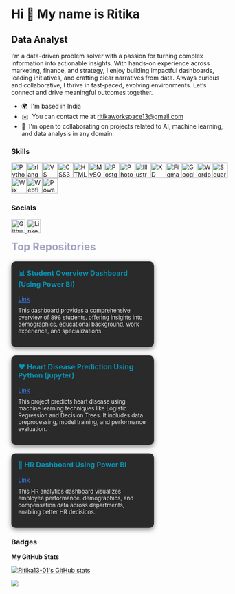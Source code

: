 Hi 👋 My name is Ritika
=======================

Data Analyst
------------

I’m a data-driven problem solver with a passion for turning complex information into actionable insights. With hands-on experience across marketing, finance, and strategy, I enjoy building impactful dashboards, leading initiatives, and crafting clear narratives from data. Always curious and collaborative, I thrive in fast-paced, evolving environments. Let’s connect and drive meaningful outcomes together.

* 🌍  I'm based in India
* ✉️  You can contact me at [ritikaworkspace13@gmail.com](mailto:ritikaworkspace13@gmail.com)
* 🤝  I'm open to collaborating on projects related to AI, machine learning, and data analysis in any domain.

### Skills


<p align="left">
<a href="https://www.python.org/" target="_blank" rel="noreferrer"><img src="https://raw.githubusercontent.com/danielcranney/readme-generator/main/public/icons/skills/python-colored.svg" width="36" height="36" alt="Python" title="Python"/></a><a href="https://www.r-project.org/" target="_blank" rel="noreferrer"><img src="https://raw.githubusercontent.com/danielcranney/readme-generator/main/public/icons/skills/rlang-colored.svg" width="36" height="36" alt="rlang" title="rlang"/></a><a href="https://code.visualstudio.com/" target="_blank" rel="noreferrer"><img src="https://raw.githubusercontent.com/danielcranney/readme-generator/main/public/icons/skills/visualstudiocode-colored.svg" width="36" height="36" alt="VS Code" title="VS Code"/></a><a href="https://www.w3.org/TR/CSS/#css" target="_blank" rel="noreferrer"><img src="https://raw.githubusercontent.com/danielcranney/readme-generator/main/public/icons/skills/css3-colored.svg" width="36" height="36" alt="CSS3" title="CSS3"/></a><a href="https://developer.mozilla.org/en-US/docs/Glossary/HTML5" target="_blank" rel="noreferrer"><img src="https://raw.githubusercontent.com/danielcranney/readme-generator/main/public/icons/skills/html5-colored.svg" width="36" height="36" alt="HTML5" title="HTML5"/></a><a href="https://www.mysql.com/" target="_blank" rel="noreferrer"><img src="https://raw.githubusercontent.com/danielcranney/readme-generator/main/public/icons/skills/mysql-colored.svg" width="36" height="36" alt="MySQL" title="MySQL"/></a><a href="https://www.postgresql.org/" target="_blank" rel="noreferrer"><img src="https://raw.githubusercontent.com/danielcranney/readme-generator/main/public/icons/skills/postgresql-colored.svg" width="36" height="36" alt="PostgreSQL" title="PostgreSQL"/></a><a href="https://www.adobe.com/uk/products/photoshop.html" target="_blank" rel="noreferrer"><img src="https://raw.githubusercontent.com/danielcranney/readme-generator/main/public/icons/skills/photoshop-colored.svg" width="36" height="36" alt="Photoshop" title="Photoshop"/></a><a href="https://www.adobe.com/uk/products/illustrator.html" target="_blank" rel="noreferrer"><img src="https://raw.githubusercontent.com/danielcranney/readme-generator/main/public/icons/skills/illustrator-colored.svg" width="36" height="36" alt="Illustrator" title="Illustrator"/></a><a href="https://www.adobe.com/uk/products/xd.html" target="_blank" rel="noreferrer"><img src="https://raw.githubusercontent.com/danielcranney/readme-generator/main/public/icons/skills/xd-colored.svg" width="36" height="36" alt="XD" title="XD"/></a><a href="https://www.figma.com/" target="_blank" rel="noreferrer"><img src="https://raw.githubusercontent.com/danielcranney/readme-generator/main/public/icons/skills/figma-colored.svg" width="36" height="36" alt="Figma" title="Figma"/></a><a href="https://cloud.google.com/" target="_blank" rel="noreferrer"><img src="https://raw.githubusercontent.com/danielcranney/readme-generator/main/public/icons/skills/googlecloud-colored.svg" width="36" height="36" alt="Google Cloud" title="Google Cloud"/></a><a href="https://wordpress.com" target="_blank" rel="noreferrer"><img src="https://raw.githubusercontent.com/danielcranney/readme-generator/main/public/icons/skills/wordpress-colored.svg" width="36" height="36" alt="Wordpress" title="Wordpress"/></a><a href="https://squarespace.com" target="_blank" rel="noreferrer"><img src="https://raw.githubusercontent.com/danielcranney/readme-generator/main/public/icons/skills/squarespace-colored.svg" width="36" height="36" alt="Squarespace" title="Squarespace"/></a><a href="https://wix.com" target="_blank" rel="noreferrer"><img src="https://raw.githubusercontent.com/danielcranney/readme-generator/main/public/icons/skills/wix-colored.svg" width="36" height="36" alt="Wix" title="Wix"/></a><a href="https://webflow.com/" target="_blank" rel="noreferrer"><img src="https://raw.githubusercontent.com/danielcranney/readme-generator/main/public/icons/skills/webflow-colored.svg" width="36" height="36" alt="Webflow" title="Webflow"/></a><a href="https://powerbi.microsoft.com/" target="_blank" rel="noreferrer"><img src="https://upload.wikimedia.org/wikipedia/commons/c/cf/New_Power_BI_Logo.svg" width="36" height="36" alt="Power BI" title="Power BI"/></a>



</p>


### Socials

<p align="left"> <a href="https://www.github.com/Ritika13-01" target="_blank" rel="noreferrer"> <picture> <source media="(prefers-color-scheme: dark)" srcset="https://raw.githubusercontent.com/danielcranney/readme-generator/main/public/icons/socials/github-dark.svg" /> <source media="(prefers-color-scheme: light)" srcset="https://raw.githubusercontent.com/danielcranney/readme-generator/main/public/icons/socials/github.svg" /> <img src="https://raw.githubusercontent.com/danielcranney/readme-generator/main/public/icons/socials/github.svg" width="32" height="32" alt="Github" title="Github" /> </picture> </a> <a href="https://www.linkedin.com/in/ritika-6162b1212/" target="_blank" rel="noreferrer"> <picture> <source media="(prefers-color-scheme: dark)" srcset="https://raw.githubusercontent.com/danielcranney/readme-generator/main/public/icons/socials/linkedin-dark.svg" /> <source media="(prefers-color-scheme: light)" srcset="https://raw.githubusercontent.com/danielcranney/readme-generator/main/public/icons/socials/linkedin.svg" /> <img src="https://raw.githubusercontent.com/danielcranney/readme-generator/main/public/icons/socials/linkedin.svg" width="32" height="32" alt="LinkedIn" title="LinkedIn" /> </picture> </a></p>

<b style="color:#a3a3c2; font-size: 24px;">Top Repositories</b>
<div style="display: flex; flex-wrap: wrap; gap: 20px; margin-top: 20px;">
 <!-- Student Overview Dashboard (Using Power BI) -->
 <div style="background-color: #2a2a2a; color: white; border-radius: 10px; padding: 16px; width: 300px; box-shadow: 0 4px 12px rgba(0, 0, 0, 0.5);">
   <h3 style="margin-top: 0; color: #0891b2;">📊 Student Overview Dashboard (Using Power BI)</h3>
   <a href="https://github.com/Ritika13-01/Student-Overview-Dashboard" style="color: #3b82f6; font-size: 14px;">Link</a>
   <p style="margin-top: 10px; font-size: 13px; color: #e5e5e5;">
     This dashboard provides a comprehensive overview of 896 students, offering insights into demographics, educational background, work experience, and specializations.
   </p>
 </div>
 <!-- Heart Disease Prediction Using Python (jupyter) -->
 <div style="background-color: #2a2a2a; color: white; border-radius: 10px; padding: 16px; width: 300px; box-shadow: 0 4px 12px rgba(0, 0, 0, 0.5);">
   <h3 style="margin-top: 0; color: #0891b2;">❤️ Heart Disease Prediction Using Python (jupyter)</h3>
   <a href="https://github.com/Ritika13-01/Heart-Disease-Prediction-Using-Python" style="color: #3b82f6; font-size: 14px;">Link</a>
   <p style="margin-top: 10px; font-size: 13px; color: #e5e5e5;">
     This project predicts heart disease using machine learning techniques like Logistic Regression and Decision Trees. It includes data preprocessing, model training, and performance evaluation.
   </p>
 </div>
 <!-- HR Dashboard Using Power BI -->
 <div style="background-color: #2a2a2a; color: white; border-radius: 10px; padding: 16px; width: 300px; box-shadow: 0 4px 12px rgba(0, 0, 0, 0.5);">
   <h3 style="margin-top: 0; color: #0891b2;">👥  HR Dashboard Using Power BI </h3>
   <a href="https://github.com/Ritika13-01/HR-Dashboard" style="color: #3b82f6; font-size: 14px;">Link</a>
   <p style="margin-top: 10px; font-size: 13px; color: #e5e5e5;">
     This HR analytics dashboard visualizes employee performance, demographics, and compensation data across departments, enabling better HR decisions.
   </p>
 </div>
</div>


### Badges

<b>My GitHub Stats</b>

<a href="http://www.github.com/Ritika13-01"><img src="https://github-readme-stats.vercel.app/api?username=Ritika13-01&show_icons=true&hide=prs,issues,contribs&title_color=0891b2&text_color=ffffff&icon_color=0891b2&bg_color=1c1917&hide_border=true&show_icons=true" alt="Ritika13-01's GitHub stats" /></a>

<a href="http://www.github.com/Ritika13-01"><img src="https://github-readme-streak-stats.herokuapp.com/?user=Ritika13-01&stroke=ffffff&background=1c1917&ring=0891b2&fire=0891b2&currStreakNum=ffffff&currStreakLabel=0891b2&sideNums=ffffff&sideLabels=ffffff&dates=ffffff&hide_border=true" /></a>





